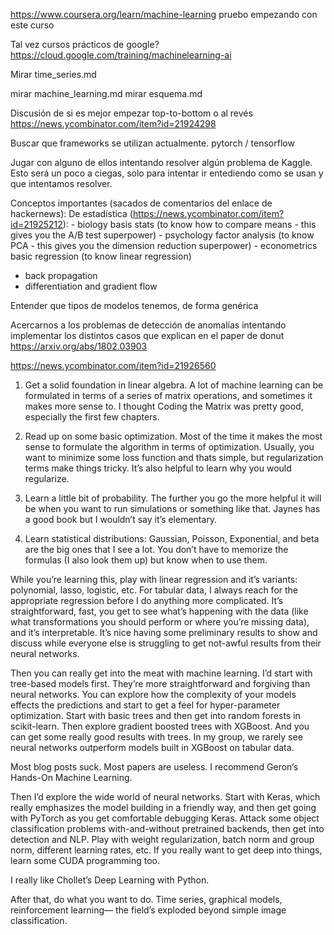 https://www.coursera.org/learn/machine-learning
pruebo empezando con este curso

Tal vez cursos prácticos de google?
https://cloud.google.com/training/machinelearning-ai

Mirar time_series.md

mirar machine_learning.md
mirar esquema.md



Discusión de si es mejor empezar top-to-bottom o al revés
https://news.ycombinator.com/item?id=21924298

Buscar que frameworks se utilizan actualmente.
pytorch / tensorflow

Jugar con alguno de ellos intentando resolver algún problema de Kaggle.
Esto será un poco a ciegas, solo para intentar ir entediendo como se usan y que intentamos resolver.


Conceptos importantes (sacados de comentarios del enlace de hackernews):
  De estadística (https://news.ycombinator.com/item?id=21925212):
    - biology basis stats (to know how to compare means - this gives you the A/B test superpower)
    - psychology factor analysis (to know PCA - this gives you the dimension reduction superpower)
    - econometrics basic regression (to know linear regression)

  - back propagation
  - differentiation and gradient flow

Entender que tipos de modelos tenemos, de forma genérica

Acercarnos a los problemas de detección de anomalías intentando implementar los distintos casos que explican en el paper de donut
https://arxiv.org/abs/1802.03903



https://news.ycombinator.com/item?id=21926560

1. Get a solid foundation in linear algebra. A lot of machine learning can be formulated in terms of a series of matrix operations, and sometimes it makes more sense to. I thought Coding the Matrix was pretty good, especially the first few chapters.

2. Read up on some basic optimization. Most of the time it makes the most sense to formulate the algorithm in terms of optimization. Usually, you want to minimize some loss function and thats simple, but regularization terms make things tricky. It’s also helpful to learn why you would regularize.

3. Learn a little bit of probability. The further you go the more helpful it will be when you want to run simulations or something like that. Jaynes has a good book but I wouldn’t say it’s elementary.

4. Learn statistical distributions: Gaussian, Poisson, Exponential, and beta are the big ones that I see a lot. You don’t have to memorize the formulas (I also look them up) but know when to use them.

While you’re learning this, play with linear regression and it’s variants: polynomial, lasso, logistic, etc. For tabular data, I always reach for the appropriate regression before I do anything more complicated. It’s straightforward, fast, you get to see what’s happening with the data (like what transformations you should perform or where you’re missing data), and it’s interpretable. It’s nice having some preliminary results to show and discuss while everyone else is struggling to get not-awful results from their neural networks.

Then you can really get into the meat with machine learning. I’d start with tree-based models first. They’re more straightforward and forgiving than neural networks. You can explore how the complexity of your models effects the predictions and start to get a feel for hyper-parameter optimization. Start with basic trees and then get into random forests in scikit-learn. Then explore gradient boosted trees with XGBoost. And you can get some really good results with trees. In my group, we rarely see neural networks outperform models built in XGBoost on tabular data.

Most blog posts suck. Most papers are useless. I recommend Geron’s Hands-On Machine Learning.

Then I’d explore the wide world of neural networks. Start with Keras, which really emphasizes the model building in a friendly way, and then get going with PyTorch as you get comfortable debugging Keras. Attack some object classification problems with-and-without pretrained backends, then get into detection and NLP. Play with weight regularization, batch norm and group norm, different learning rates, etc. If you really want to get deep into things, learn some CUDA programming too.

I really like Chollet’s Deep Learning with Python.

After that, do what you want to do. Time series, graphical models, reinforcement learning— the field’s exploded beyond simple image classification.
